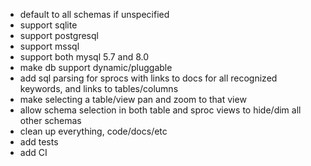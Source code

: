 * default to all schemas if unspecified
* support sqlite
* support postgresql
* support mssql
* support both mysql 5.7 and 8.0
* make db support dynamic/pluggable
* add sql parsing for sprocs with links to docs for all recognized keywords, and links to tables/columns 
* make selecting a table/view pan and zoom to that view
* allow schema selection in both table and sproc views to hide/dim all other schemas
* clean up everything, code/docs/etc
* add tests
* add CI
